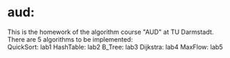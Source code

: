 # aud:  

This is the homework of the algorithm course "AUD" at TU Darmstadt.  
There are 5 algorithms to be implemented:  
QuickSort: lab1
HashTable: lab2
B_Tree: lab3
Dijkstra: lab4
MaxFlow: lab5